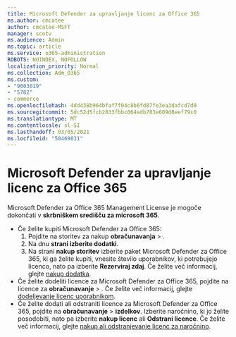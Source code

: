 ```yaml
---
title: Microsoft Defender za upravljanje licenc za Office 365
ms.author: cmcatee
author: cmcatee-MSFT
manager: scotv
ms.audience: Admin
ms.topic: article
ms.service: o365-administration
ROBOTS: NOINDEX, NOFOLLOW
localization_priority: Normal
ms.collection: Adm_O365
ms.custom:
- "9003019"
- "5782"
- commerce
ms.openlocfilehash: 4dd438b964bfaf7f04c8b6fd87fe3ea3dafcd7d0
ms.sourcegitcommit: 5dc52d5fcb2833fbbc064edb783e609d8eef79c0
ms.translationtype: MT
ms.contentlocale: sl-SI
ms.lasthandoff: 03/05/2021
ms.locfileid: "50469031"
---
```

# <a name="microsoft-defender-for-office-365-license-management"></a>Microsoft Defender za upravljanje licenc za Office 365

Microsoft Defender za Office 365 Management License je mogoče dokončati v  **skrbniškem središču za microsoft 365**.

- Če želite kupiti Microsoft Defender za Office 365:
    1. Pojdite na storitev za nakup **obračunavanja**  >  [](https://go.microsoft.com/fwlink/p/?linkid=868433).
    2. Na dnu **strani izberite dodatki**.
    3. Na strani **nakup storitev** izberite paket Microsoft Defender za Office 365, ki ga želite kupiti, vnesite število uporabnikov, ki potrebujejo licenco, nato pa izberite **Rezerviraj zdaj**. Če želite več informacij, glejte [nakup dodatka](https://docs.microsoft.com/microsoft-365/commerce/buy-or-edit-an-add-on).
- Če želite dodeliti licence za Microsoft Defender za Office 365, pojdite na licence za **obračunavanje**  >  . Če želite več informacij, glejte [dodeljevanje licenc uporabnikom](https://docs.microsoft.com/microsoft-365/admin/manage/assign-licenses-to-users).
- Če želite dodati ali odstraniti licence za Microsoft Defender za Office 365, pojdite na **obračunavanje**  >  **izdelkov**. Izberite naročnino, ki jo želite posodobiti, nato pa izberite **nakup licenc** ali **Odstrani licence**. Če želite več informacij, glejte [nakup ali odstranjevanje licenc za naročnino](https://docs.microsoft.com/microsoft-365/commerce/licenses/buy-licenses).